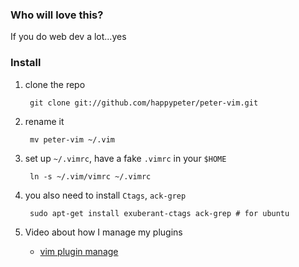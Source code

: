 ### Who will love this?
If you do web dev a lot...yes

### Install
1. clone the repo

        git clone git://github.com/happypeter/peter-vim.git

1. rename it

        mv peter-vim ~/.vim

1. set up `~/.vimrc`, have a fake `.vimrc` in your `$HOME`

        ln -s ~/.vim/vimrc ~/.vimrc

1. you also need to install `Ctags`, `ack-grep`

        sudo apt-get install exuberant-ctags ack-grep # for ubuntu

1. Video about how I manage my plugins

   - [vim plugin manage](http://www.haoduoshipin.com/v/30)
